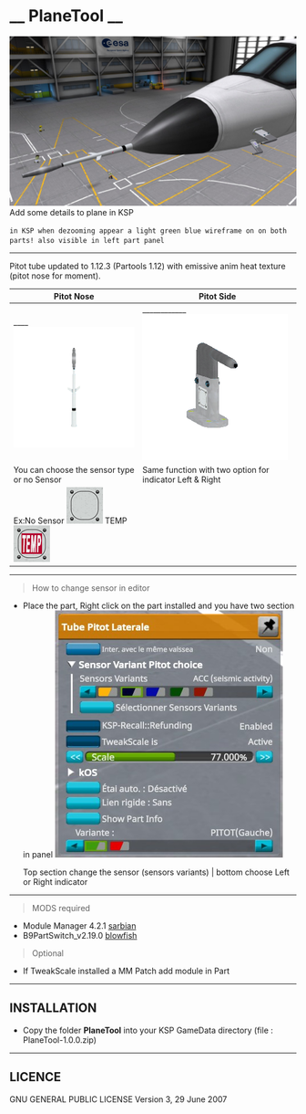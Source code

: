 # __ PlaneTool __
![](DATA&PICTURE/planetool.jpg)
Add some details to plane in KSP

`in KSP when dezooming appear a light green blue wireframe on on both parts! also visible in left part panel `
______
Pitot tube updated to 1.12.3 (Partools 1.12) with emissive anim heat texture (pitot nose for moment).

| Pitot Nose | Pitot Side |
| ------------------------------------------- | ----------------------------------------------- |
|____ ![](DATA&PICTURE/PitoTubeNose_icon.png) |____________![](DATA&PICTURE/PitoTubeLat_icon.png)     |
| You can choose the sensor type or no Sensor | Same function with two option for indicator Left & Right |
| Ex:No Sensor ![](GameData/PlaneTool/parts/Pitot/Assets/Blank.png) TEMP ![](GameData/PlaneTool/parts/Pitot/Assets/IndiceTEMP.png) |
______
> How to change sensor in editor
  - Place the part, Right click on the part installed and you have two section in panel
    ![](DATA&PICTURE/pannelsetting.jpg)
    
    Top section change the sensor (sensors variants) | bottom choose Left or Right indicator
______

> MODS required
- Module Manager 4.2.1 [sarbian](https://forum.kerbalspaceprogram.com/index.php?/topic/50533-18x-112x-module-manager-421-august-1st-2021-locked-inside-edition/#comment-720814)
- B9PartSwitch_v2.19.0 [blowfish](https://forum.kerbalspaceprogram.com/index.php?/topic/140541-1112-b9partswitch-v2180-march-17/)

> Optional 
- If TweakScale installed a MM Patch add module in Part
______
## INSTALLATION
- Copy the folder **PlaneTool** into your KSP GameData directory (file : PlaneTool-1.0.0.zip)
______

## LICENCE
GNU GENERAL PUBLIC LICENSE Version 3, 29 June 2007
